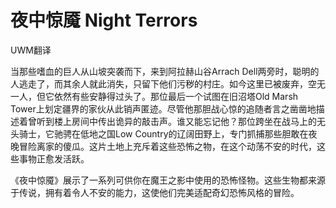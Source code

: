 # 夜中惊魇 Night Terrors

UWM翻译

当那些嗜血的巨人从山坡突袭而下，来到阿拉赫山谷Arrach
Dell两旁时，聪明的人逃走了，而其余人就此消失，只留下他们污秽的村庄。如今这里已被废弃，空无一人，但它依然有些安静得过头了。那位最后一个试图在旧沼塔Old
Marsh
Tower上划定疆界的家伙从此销声匿迹。尽管他那胆战心惊的追随者言之凿凿地描述着曾听到楼上房间中传出诡异的敲击声。谁又能忘记他？那位跨坐在战马上的无头骑士，它驰骋在低地之国Low
Country的辽阔田野上，专门抓捕那些胆敢在夜晚冒险离家的傻瓜。这片土地上充斥着这些恐怖之物，在这个动荡不安的时代，这些事物正愈发活跃。  

《夜中惊魇》展示了一系列可供你在魔王之影中使用的恐怖怪物。这些生物都来源于传说，拥有着令人不安的能力，这使他们完美适配奇幻恐怖风格的冒险。
